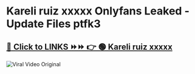 
 # Kareli ruiz xxxxx Onlyfans Leaked - Update Files ptfk3

## <h2><a href="https://clipsfans.com/Kareli_ruiz_xxxxx&ref=git">🔗 Click to LINKS ⏩⏩ 👉 🟢 Kareli ruiz xxxxx </a></h2>

<a href="https://clipsfans.com/Kareli_ruiz_xxxxx&ref=git" rel="nofollow" data-target="animated-image.originalLink"><img src="https://i.ibb.co.com/xMMVF88/686577567.gif" alt="Viral Video Original" style="max-width: 100%; display: inline-block;" data-target="animated-image.originalImage"></a>

